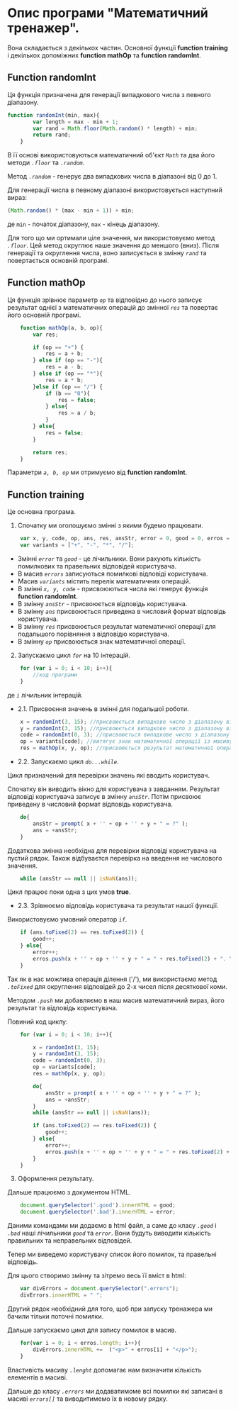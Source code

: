 # Опис програми "Математичний тренажер".

Вона складається з декількох частин. Основної функції **function training** і декількох допоміжних **function mathOp** та **function randomInt**.

## Function randomInt

Ця функція призначена для генерації випадкового числа з певного діапазону.

```JavaScript
function randomInt(min, max){
		var length = max - min + 1;
		var rand = Math.floor(Math.random() * length) + min;
		return rand;
	}
```

В її основі використовуються математичний об'єкт _`Math`_ та два його методи _`.floor`_ та _`.random`_.

Метод _`.random`_  - генерує два випадкових числа в діапазоні від 0 до 1.

Для генерації числа в певному діапазоні використовується наступний вираз:
```JavaScript
(Math.random() * (max - min + 1)) + min;
```

де `min` - початок діапазону, `max` - кінець діапазону.

Для того що ми ортимали ціле значення, ми використовуємо метод _`.floor`_. Цей метод округлює наше значення до меншого (вниз).
Після генерації та округлення числа, воно записується в змінну _`rand`_ та повертається основній програмі.


## Function mathOp

Ця функція зрівнює параметр _`op`_ та відповідно до нього записує результат однієї з математичних операцій до змінної _`res`_ та повертає його основній програмі.

```JavaScript
	function mathOp(a, b, op){
		var res;

		if (op == "+") {
			res = a + b;
		} else if (op == "-"){
			res = a - b;
		} else if (op == "*"){
			res = a * b;
		}else if (op == "/") {
			if (b == "0"){
				res = false;
			} else{
				res = a / b;
			}
		} else{
			res = false;
		}

		return res;
	}
```
Параметри _`a, b, op`_ ми отримуємо від **function randomInt**.


## Function training

Це основна програма. 

1. Спочатку ми оголошуємо змінні з якими будемо працювати.
```JavaScript
	var x, y, code, op, ans, res, ansStr, error = 0, good = 0, erros = [];
	var variants = ["+", "-", "*", "/"];
```
- Змінні _`error`_ та _`good`_ - це лічильники. Вони рахують кількість помилкових та правельних відповідей користувача.
- В масив _`errors`_ записуються помилкові відповіді користувача.
- Масив _`variants`_ містить перелік математичних операцій.
- В змінні _`x, y, code`_ - присвоюються числа які генерує функція **function randomInt**.
- В змінну _`ansStr`_ - присвоюється відповідь користувача.
- В змінну _`ans`_ присвоюється приведена в числовий формат відповідь користувача.
- В змінну _`res`_ присвоюється результат математичної операції для подальшого порівняння з відповідю користувача.
- В змінну _`op`_ присвоюється знак математичної операції.

2. Запускаємо цикл _`for`_ на 10 інтерацій.

```JavaScript
	for (var i = 0; i < 10; i++){
		//код програми
	}
```
де _`i`_ лічильник інтерацій.

  - 2.1. Присвоєння значень в змінні для подальшої роботи.

```JavaScript
	x = randomInt(3, 15); //присвоюється випадкове число з діапазону від 3 до 15.
	y = randomInt(3, 15); //присвоюється випадкове число з діапазону від 3 до 15.
	code = randomInt(0, 3); //присвоюється випадкове число з діапазону від 0 до 3.
	op = variants[code]; //витягує знак математичної операції із масиву variants по індексу.
	res = mathOp(x, y, op); //присвоюється результат математичної операції.
```

  - 2.2. Запускаємо цикл _`do...while`_.

Цикл призначений для перевірки значень які вводить користувач.

Спочатку він виводить вікно для користувача з завданням. Результат відповіді користувача записує в змінну _`ansStr`_.
Потім присвоює приведену в числовий формат відповідь користувача.

```JavaScript
	do{
		ansStr = prompt( x + '' + op + '' + y + " = ?" );
		ans = +ansStr;
	}
```

Додаткова змінна необхідна для перевірки відповіді користувача на пустий рядок.
Також відбуваєтся перевірка на введення не числового значення.

```JavaScript
	while (ansStr == null || isNaN(ans));
```

Цикл працює поки одна з цих умов **true**.


  - 2.3. Зрівнюємо відповідь користувача та результат нашої функції.

Використовуємо умовний оператор _`if`_.

```JavaScript
	if (ans.toFixed(2) == res.toFixed(2)) {	  
		good++;
	} else{
		error++;
		erros.push(x + '' + op + '' + y + " = " + res.toFixed(2) + ". Your answer:  " + ans.toFixed(2));
	}
``` 

Так як в нас можлива операція ділення ('/'), ми використаємо метод _`.toFixed`_ для округлення відповідей до 2-х чисел після десяткової коми.

Методом _`.push`_ ми добавляємо в наш масив математичний вираз, його результат та відповідь користувача.

Повиний код циклу:
```JavaScript
	for (var i = 0; i < 10; i++){

		x = randomInt(3, 15);
		y = randomInt(3, 15);
		code = randomInt(0, 3);
		op = variants[code];
		res = mathOp(x, y, op);

		do{
			ansStr = prompt( x + '' + op + '' + y + " = ?" );
			ans = +ansStr;
		}
		while (ansStr == null || isNaN(ans));

		if (ans.toFixed(2) == res.toFixed(2)) {	  
			good++;
		} else{
			error++;
			erros.push(x + '' + op + '' + y + " = " + res.toFixed(2) + ". Your answer:  " + ans.toFixed(2));
		}
	}
```
3. Оформлення результату.

Дальше працюємо з документом HTML.

```JavaScript
	document.querySelector('.good').innerHTML = good;
	document.querySelector('.bad').innerHTML = error;
```

Даними командами ми додаємо в html файл, а саме до класу _`.good`_ і _`.bad`_ наші лічильники _`good`_ та _`error`_.
Вони будуть виводити кількість правильних та неправельних відповідей.

Тепер ми виведемо користувачу список його помилок, та правельні відповідь.

Для цього створимо змінну та зітремо весь її вміст в html:

```JavaScript
	var divErrors = document.querySelector(".errors");
	divErrors.innerHTML = " ";
``` 
Другий рядок необхідний для того, щоб при запуску тренажера ми бачили тільки поточні помилки.

Дальше запускаємо цикл для запису помилок в масив.

```JavaScript
	for(var i = 0; i < erros.length; i++){
		divErrors.innerHTML +=  ("<p>" + erros[i] + "</p>");
	}
```

Властивість масиву _`.lenght`_ допомагає нам визначити кількість елементів в масиві.

Дальше до класу _`.errors`_ ми додаватимоме всі помилки які записані в масиві _`errors[]`_ та виводитимемо їх в новому рядку.

